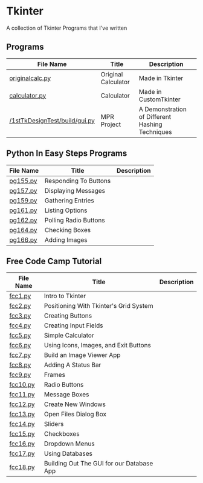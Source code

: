 # Tkinter
A collection of Tkinter Programs that I've written

## Programs

| File Name                                                      | Title               | Description                                     |
| -------------------------------------------------------------- | ------------------- | ----------------------------------------------- |
| [originalcalc.py](originalcalc.py)                             | Original Calculator | Made in Tkinter                                 |
| [calculator.py](calculator.py)                                 | Calculator          | Made in CustomTkinter                           |
| [/1stTkDesignTest/build/gui.py](/1stTkDesignTest/build/gui.py) | MPR Project         | A Demonstration of Different Hashing Techniques |

## Python In Easy Steps Programs

| File Name            | Title                 | Description |
| -------------------- | --------------------- | ----------- |
| [pg155.py](pg155.py) | Responding To Buttons |             |
| [pg157.py](pg157.py) | Displaying Messages   |             |
| [pg159.py](pg159.py) | Gathering Entries     |             |
| [pg161.py](pg161.py) | Listing Options       |             |
| [pg162.py](pg162.py) | Polling Radio Buttons |             |
| [pg164.py](pg164.py) | Checking Boxes        |             |
| [pg166.py](pg166.py) | Adding Images         |             |

## Free Code Camp Tutorial

| File Name            | Title                                     | Description |
| -------------------- | ----------------------------------------- | ----------- |
| [fcc1.py](fcc1.py)   | Intro to Tkinter                          |             |
| [fcc2.py](fcc2.py)   | Positioning With Tkinter's Grid System    |             |
| [fcc3.py](fcc3.py)   | Creating Buttons                          |             |
| [fcc4.py](fcc4.py)   | Creating Input Fields                     |             |
| [fcc5.py](fcc5.py)   | Simple Calculator                         |             |
| [fcc6.py](fcc6.py)   | Using Icons, Images, and Exit Buttons     |             |
| [fcc7.py](fcc7.py)   | Build an Image Viewer App                 |             |
| [fcc8.py](fcc8.py)   | Adding A Status Bar                       |             |
| [fcc9.py](fcc9.py)   | Frames                                    |             |
| [fcc10.py](fcc10.py) | Radio Buttons                             |             |
| [fcc11.py](fcc11.py) | Message Boxes                             |             |
| [fcc12.py](fcc12.py) | Create New Windows                        |             |
| [fcc13.py](fcc13.py) | Open Files Dialog Box                     |             |
| [fcc14.py](fcc14.py) | Sliders                                   |             |
| [fcc15.py](fcc15.py) | Checkboxes                                |             |
| [fcc16.py](fcc16.py) | Dropdown Menus                            |             |
| [fcc17.py](fcc17.py) | Using Databases                           |             |
| [fcc18.py](fcc18.py) | Building Out The GUI for our Database App |             |